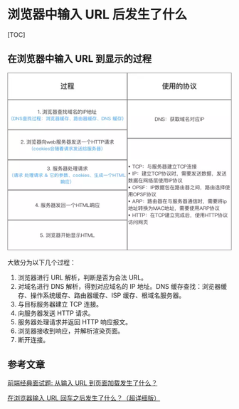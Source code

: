 # 浏览器中输入 URL 后发生了什么

[TOC]

## 在浏览器中输入 URL 到显示的过程

![](assets/20190723220402012_24054.png)

大致分为以下几个过程：

1. 浏览器进行 URL 解析，判断是否为合法 URL。
2. 对域名进行 DNS 解析，得到对应域名的 IP 地址。DNS 缓存查找：浏览器缓存、操作系统缓存、路由器缓存、ISP 缓存、根域名服务器。
3. 与目标服务器建立 TCP 连接。
4. 向服务器发送 HTTP 请求。
5. 服务器处理请求并返回 HTTP 响应报文。
6. 浏览器接收到响应，并解析渲染页面。
7. 断开连接。

## 参考文章

[前端经典面试题: 从输入 URL 到页面加载发生了什么？](https://segmentfault.com/a/1190000006879700)

[在浏览器输入 URL 回车之后发生了什么？（超详细版）](https://mp.weixin.qq.com/s?__biz=MzAxNjk4ODE4OQ==&mid=2247486652&idx=1&sn=098387ac80727dfa9422f39e7bb6d6b6&chksm=9bed2dceac9aa4d8998e90aa6598596a5095483482c3986ab7f05a2b63989b3fe8ea1552890a&mpshare=1&scene=1&srcid=&sharer_sharetime=1568449408082&sharer_shareid=6fa69df0bf20aef3fd0f4b65f54b3610#rd)
